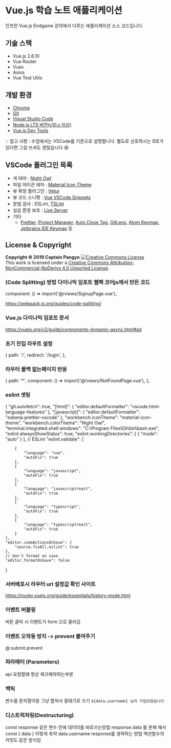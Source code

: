 # Vue.js 학습 노트 애플리케이션

인프런 Vue.js Endgame 강의에서 다루는 애플리케이션 소스 코드입니다.

## 기술 스택

- Vue.js 2.6.10
- Vue Router
- Vuex
- Axios
- Vue Test Utils

## 개발 환경

- [Chrome](https://www.google.com/intl/ko/chrome/)
- [Git](https://git-scm.com/downloads)
- [Visual Studio Code](https://code.visualstudio.com/)
- [Node.js LTS 버전(v10.x 이상)](https://nodejs.org/ko/)
- [Vue.js Dev Tools](https://chrome.google.com/webstore/detail/vuejs-devtools/nhdogjmejiglipccpnnnanhbledajbpd)

💡 참고 사항 : 수업에서는 VSCode를 기준으로 설명합니다. 별도로 선호하시는 IDE가 있다면 그걸 쓰셔도 괜찮습니다 😄

## VSCode 플러그인 목록

- 색 테마 : [Night Owl](https://marketplace.visualstudio.com/items?itemName=sdras.night-owl)
- 파일 아이콘 테마 : [Material Icon Theme](https://marketplace.visualstudio.com/items?itemName=PKief.material-icon-theme)
- 뷰 확장 플러그인 : [Vetur](https://marketplace.visualstudio.com/items?itemName=octref.vetur)
- 뷰 코드 스니펫 : [Vue VSCode Snippets](https://marketplace.visualstudio.com/items?itemName=sdras.vue-vscode-snippets)
- 문법 검사 : ESLint, [TSLint](https://marketplace.visualstudio.com/items?itemName=eg2.tslint)
- 실습 환경 보조 : [Live Server](https://marketplace.visualstudio.com/items?itemName=ritwickdey.LiveServer)
- 기타
  - [Prettier](https://marketplace.visualstudio.com/items?itemName=esbenp.prettier-vscode), [Project Manager](https://marketplace.visualstudio.com/items?itemName=alefragnani.project-manager), [Auto Close Tag](https://marketplace.visualstudio.com/items?itemName=formulahendry.auto-close-tag), [GitLens](https://marketplace.visualstudio.com/items?itemName=eamodio.gitlens), [Atom Keymap](https://marketplace.visualstudio.com/items?itemName=ms-vscode.atom-keybindings), [Jetbrains IDE Keymap](https://marketplace.visualstudio.com/items?itemName=isudox.vscode-jetbrains-keybindings) 등

## License & Copyright

**Copyright © 2019 Captain Pangyo**
<a rel="license" href="http://creativecommons.org/licenses/by-nc-nd/4.0/"><img alt="Creative Commons License" style="border-width:0" src="https://i.creativecommons.org/l/by-nc-nd/4.0/88x31.png" /></a><br />This work is licensed under a <a rel="license" href="http://creativecommons.org/licenses/by-nc-nd/4.0/">Creative Commons Attribution-NonCommercial-NoDerivs 4.0 Unported License</a>.


### (Code Splitting) 방법 다이나믹 임포트 웹팩 코어js에서 만든 코드

component: () => import('@/views/SignupPage.vue'),

https://webpack.js.org/guides/code-splitting/


### Vue.js 다이나믹 임포트 문서

https://vuejs.org/v2/guide/components-dynamic-async.html#ad


### 초기 진입 라우트 설정

{
      path: '/',
      redirect: '/login',
    },


### 라우터 폴백 없는페이지 반응
 {
      path: '*',
      component: () => import('@/views/NotFoundPage.vue'),
    },



### eslint 셋팅 
{
    "git.autofetch": true,
    "[html]": {
        "editor.defaultFormatter": "vscode.html-language-features"
    },
    "[javascript]": {
        "editor.defaultFormatter": "esbenp.prettier-vscode"
    },
    "workbench.iconTheme": "material-icon-theme",
    "workbench.colorTheme": "Night Owl",
    "terminal.integrated.shell.windows": "C:\\Program Files\\Git\\bin\\bash.exe",
    "eslint.alwaysShowStatus": true,
    "eslint.workingDirectories": [
        {
            "mode": "auto"
        }
    ],
    // ESLint
    "eslint.validate": [
    
        {
            "language": "vue",
            "autoFix": true
        },
        {
            "language": "javascript",
            "autoFix": true
        },
        {
            "language": "javascriptreact",
            "autoFix": true
        },
        {
            "language": "typescript",
            "autoFix": true
        },
        {
            "language": "typescriptreact",
            "autoFix": true
        }
    ],
    "editor.codeActionsOnSave": {
        "source.fixAll.eslint": true
    },
    // don't format on save
    "editor.formatOnSave": false
}

### 서버배포시 라우터 url 설정값 확인 사이트

https://router.vuejs.org/guide/essentials/history-mode.html


### 이벤트 버블링
버튼 클릭 시 이벤트가 form 으로 올라감

### 이벤트 오작동 방지 -> prevent 붙여주기
@:submit.prevent


### 파라메터 (Parameters)

api 요청할떄 항상 체크해야하는부분



### 백틱

변수를 문자열이랑 그냥 합쳐서 뭉태기로 쓰기
`${data.username} 님이 가입되었습니다`

### 디스트럭처링(Destructuring)

const response  같은 변수 안에 데이터를 바로쓰는방법  response.data 를 분해 해서  const { data } 이렇게 축약 data.username
response를 생략하는 방법 액션함수의 커밋도 같은 방식임

